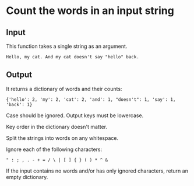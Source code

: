 # Count the words in an input string

## Input

This function takes a single string as an argument.

```
Hello, my cat. And my cat doesn't say "hello" back.
```

## Output

It returns a dictionary of words and their counts:

```
{'hello': 2, 'my': 2, 'cat': 2, 'and': 1, "doesn't": 1, 'say': 1, 'back': 1}
```

Case should be ignored. Output keys must be lowercase.

Key order in the dictionary doesn't matter.

Split the strings into words on any whitespace.

Ignore each of the following characters:

```
" : ; , . - + = / \ | [ ] { } ( ) * ^ &
```

If the input contains no words and/or has only ignored characters, return an empty dictionary.
